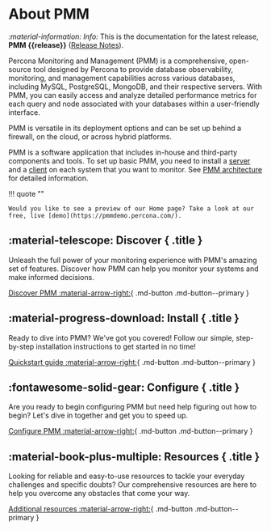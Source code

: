 # About PMM


<i info>:material-information: Info:</i> This is the documentation for the latest release, **PMM {{release}}** ([Release Notes](release-notes/{{release}}.md)).


Percona Monitoring and Management (PMM) is a comprehensive, open-source tool designed by Percona to provide database observability, monitoring, and management capabilities across various databases, including MySQL, PostgreSQL, MongoDB, and their respective servers. With PMM, you can easily access and analyze detailed performance metrics for each query and node associated with your databases within a user-friendly interface. 

PMM is versatile in its deployment options and can be set up behind a firewall, on the cloud, or across hybrid platforms.

PMM is a software application that includes in-house and third-party components and tools. To set up basic PMM, you need to install a [server](reference/index.md#pmm-server) and a [client](reference/index.md#client) on each system that you want to monitor. See [PMM architecture](reference/index.md) for detailed information.

!!! quote ""

    Would you like to see a preview of our Home page? Take a look at our free, live [demo](https://pmmdemo.percona.com/).

<div data-grid markdown><div data-banner markdown>

## :material-telescope: Discover { .title }

Unleash the full power of your monitoring experience with PMM's amazing set of features. Discover how PMM can help you monitor your systems and make informed decisions.

[Discover PMM :material-arrow-right:](discover-pmm/features.md){ .md-button .md-button--primary }


</div><div data-banner markdown>

## :material-progress-download: Install { .title }

Ready to dive into PMM? We've got you covered! Follow our simple, step-by-step installation instructions to get started in no time!

[Quickstart guide :material-arrow-right:](quickstart.md){ .md-button .md-button--primary }

</div><div data-banner markdown>

## :fontawesome-solid-gear: Configure { .title }

Are you ready to begin configuring PMM  but need help figuring out how to begin? Let's dive in together and get you to speed up.

[Configure PMM :material-arrow-right:](configure-pmm/configure.md){ .md-button .md-button--primary }

</div><div data-banner markdown>

## :material-book-plus-multiple: Resources { .title }

Looking for reliable and easy-to-use resources to tackle your everyday challenges and specific doubts? Our comprehensive resources are here to help you overcome any obstacles that come your way.

[Additional resources :material-arrow-right:](https://www.percona.com/resources){ .md-button .md-button--primary }

</div>
</div>



